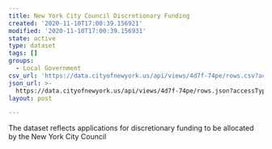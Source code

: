 ```yaml
---
title: New York City Council Discretionary Funding
created: '2020-11-10T17:00:39.156921'
modified: '2020-11-10T17:00:39.156931'
state: active
type: dataset
tags: []
groups:
  - Local Government
csv_url: 'https://data.cityofnewyork.us/api/views/4d7f-74pe/rows.csv?accessType=DOWNLOAD'
json_url: >-
  https://data.cityofnewyork.us/api/views/4d7f-74pe/rows.json?accessType=DOWNLOAD
layout: post

---
```

The dataset reflects applications for discretionary funding to be allocated by the New York City Council
